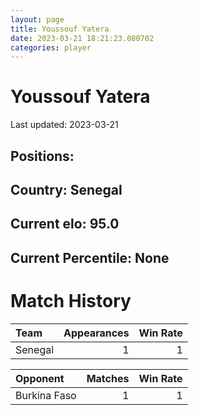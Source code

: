 ```yaml
---  
layout: page  
title: Youssouf Yatera  
date: 2023-03-21 18:21:23.080702  
categories: player  
---
```

# Youssouf Yatera


Last updated: 2023-03-21
## Positions: 

## Country: Senegal

## Current elo: 95.0

## Current Percentile: None

# Match History


| Team    |   Appearances |   Win Rate |
|:--------|--------------:|-----------:|
| Senegal |             1 |          1 |

| Opponent     |   Matches |   Win Rate |
|:-------------|----------:|-----------:|
| Burkina Faso |         1 |          1 |